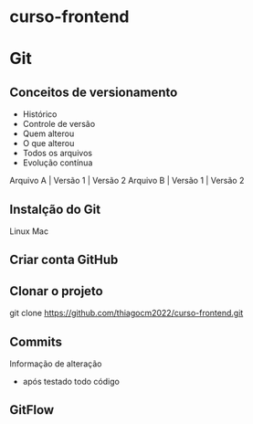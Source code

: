# curso-frontend

# Git
## Conceitos de versionamento
- Histórico
- Controle de versão
- Quem alterou
- O que alterou
- Todos os arquivos
- Evolução contínua

Arquivo A | Versão 1 | Versão 2
Arquivo B | Versão 1 | Versão 2

## Instalção do Git

Linux
Mac

## Criar conta GitHub

## Clonar o projeto
git clone https://github.com/thiagocm2022/curso-frontend.git

## Commits
Informação de alteração
- após testado todo código

## GitFlow
